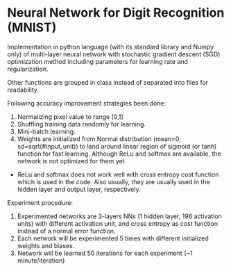 # Neural Network for Digit Recognition (MNIST)

Implementation in python language (with its standard library and Numpy only) of multi-layer neural network with stochastic gradient descent (SGD) optimization method including parameters for learning rate and regularization.

Other functions are grouped in class instead of separated into files for readability.

Following accuracy improvement strategies been done:
1. Normalizing pixel value to range [0,1]
2. Shuffling training data randomly for learning.
3. Mini-batch learning.
4. Weights are initialized from Normal distribution (mean=0, sd=sqrt(#input_unit)) to land around linear region of sigmoid (or tanh) function for fast learning.
   Although ReLu and softmax are available, the network is not optimized for them yet.

* ReLu and softmax does not work well with cross entropy cost function which is used in the code.
  Also usually, they are usually used in the hidden layer and output layer, respectively.

Experiment procedure:
1. Experimented networks are 3-layers NNs (1 hidden layer, 196 activation units) with different activation unit, and cross entropy as cost function instead of a normal error function.
2. Each network will be experimented 5 times with different initialized weights and biases.
3. Network will be learned 50 iterations for each experiment (~1 minute/iteration)
